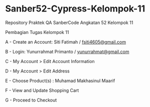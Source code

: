 # Sanber52-Cypress-Kelompok-11
Repository Praktek QA SanberCode Angkatan 52 Kelompok 11

Pembagian Tugas Kelompok 11

A - Create an Account: Siti Fatimah / fsiti4605@gmail.com

B - Login: Yunurrahmat Primanto / yunurrahmat@gmail.com

C - My Account > Edit Account Information

D - My Account > Edit Address

E - Choose Product(s) : Muhamad Makhasinul Maarif

F - View and Update Shopping Cart

G - Proceed to Checkout
